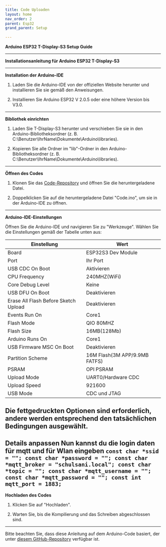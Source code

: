 ```yaml
---
title: Code Uploaden
layout: home
nav_order: 2
parent: Esp32
grand_parent: Setup
 
---
```


**Arduino ESP32 T-Display-S3 Setup Guide**

---

**Installationsanleitung für Arduino ESP32 T-Display-S3**

---

**Installation der Arduino-IDE**

1. Laden Sie die Arduino-IDE von der offiziellen Website herunter und installieren Sie sie gemäß den Anweisungen.

2. Installieren Sie Arduino ESP32 V 2.0.5 oder eine höhere Version bis V3.0.

---

**Bibliothek einrichten**

1. Laden Sie T-Display-S3 herunter und verschieben Sie sie in den Arduino-Bibliotheksordner (z. B. C:\Benutzer\IhrName\Dokumente\Arduino\libraries).

2. Kopieren Sie alle Ordner im "lib"-Ordner in den Arduino-Bibliotheksordner (z. B. C:\Benutzer\IhrName\Dokumente\Arduino\libraries).

---

**Öffnen des Codes**

1. Klonen Sie das [Code-Repository](https://github.com/schulsani/client/blob/main/Code.ino) und öffnen Sie die heruntergeladene Datei.

2. Doppelklicken Sie auf die heruntergeladene Datei "Code.ino", um sie in der Arduino-IDE zu öffnen.

---

**Arduino-IDE-Einstellungen**

Öffnen Sie die Arduino-IDE und navigieren Sie zu "Werkzeuge". Wählen Sie die Einstellungen gemäß der Tabelle unten aus:

| Einstellung                   | Wert                    |
|-------------------------------|-------------------------|
| Board                         | ESP32S3 Dev Module      |
| Port                          | Ihr Port                |
| USB CDC On Boot               | Aktivieren              |
| CPU Frequency                 | 240MHZ(WiFi)            |
| Core Debug Level              | Keine                   |
| USB DFU On Boot               | Deaktivieren            |
| Erase All Flash Before Sketch Upload | Deaktivieren      |
| Events Run On                 | Core1                   |
| Flash Mode                    | QIO 80MHZ               |
| Flash Size                    | 16MB(128Mb)             |
| Arduino Runs On               | Core1                   |
| USB Firmware MSC On Boot      | Deaktivieren            |
| Partition Scheme              | 16M Flash(3M APP/9.9MB FATFS) |
| PSRAM                         | OPI PSRAM               |
| Upload Mode                   | UART0/Hardware CDC      |
| Upload Speed                  | 921600                  |
| USB Mode                      | CDC und JTAG            |

Die fettgedruckten Optionen sind erforderlich, andere werden entsprechend den tatsächlichen Bedingungen ausgewählt.
---
**Details anpassen**
Nun kannst du die login daten für mqtt und für Wlan eingeben
`
const char *ssid = "";
const char *password = "";
const char *mqtt_broker = "schulsani.local";
const char *topic = "";
const char *mqtt_username = "";
const char *mqtt_password = "";
const int mqtt_port = 1883;
`
---

**Hochladen des Codes**

1. Klicken Sie auf "Hochladen".

2. Warten Sie, bis die Kompilierung und das Schreiben abgeschlossen sind.

---

Bitte beachten Sie, dass diese Anleitung auf dem Arduino-Code basiert, der unter [diesem GitHub-Repository](https://github.com/schulsani/client/blob/main/Code.ino) verfügbar ist.
